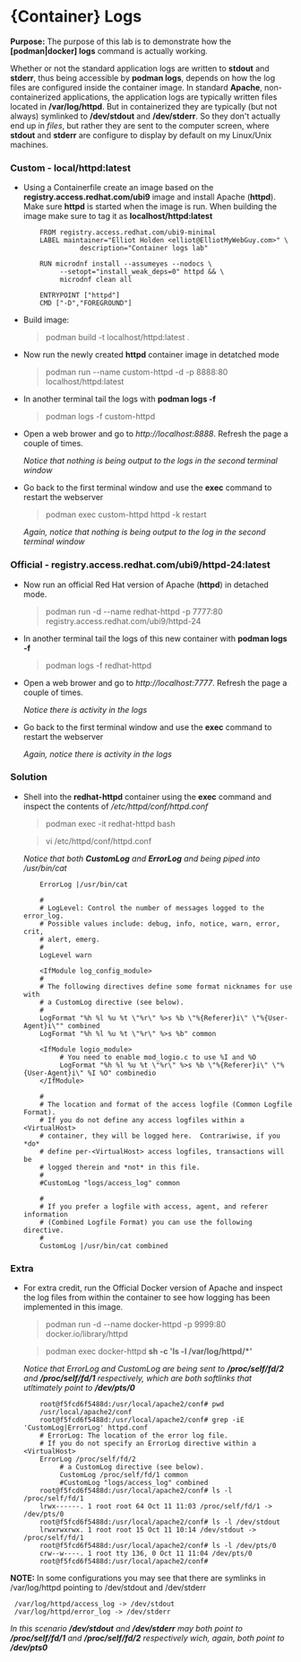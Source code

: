 # {Container} Logs

**Purpose:** The purpose of this lab is to demonstrate how the **[podman|docker] logs** command is actually working.

Whether or not the standard application logs are written to **stdout** and **stderr**,
thus being accessible by __podman logs__, depends on how the log files are configured 
inside the container image. In standard __Apache__, non-containerized
applications, the application logs are typically written files located in __/var/log/httpd__.
But in containerized they are typically (but not always) symlinked to __/dev/stdout__
and __/dev/stderr__. So they don't actually end up in *files*, but rather they are sent
to the computer screen, where __stdout__ and __stderr__ are configure to display by
default on my Linux/Unix machines.

### Custom - local/httpd:latest
* Using a Containerfile create an image based on the __registry.access.redhat.com/ubi9__ image and install Apache (__httpd__). Make sure __httpd__ is started when the image is run. When building the image make sure to tag it as __localhost/httpd:latest__

          FROM registry.access.redhat.com/ubi9-minimal
          LABEL maintainer="Elliot Holden <elliot@ElliotMyWebGuy.com>" \
                    description="Container logs lab"

          RUN microdnf install --assumeyes --nodocs \
               --setopt="install_weak_deps=0" httpd && \
               microdnf clean all

          ENTRYPOINT ["httpd"]
          CMD ["-D","FOREGROUND"]

*  Build image:
   > podman build -t localhost/httpd:latest .

* Now run the newly created **httpd** container image in detatched mode
  >podman run --name custom-httpd -d -p 8888:80 localhost/httpd:latest

* In another terminal tail the logs with **podman logs -f**
  >podman logs -f custom-httpd

* Open a web brower and go to *http://localhost:8888*. Refresh the page a couple of times.

  *Notice that nothing is being output to the logs in the second terminal window*

* Go back to the first terminal window and use the **exec** command to restart the webserver
  >podman exec custom-httpd httpd -k restart 

  *Again, notice that nothing is being output to the log in the second terminal window* 

### Official - registry.access.redhat.com/ubi9/httpd-24:latest 
* Now run an official Red Hat version of Apache (__httpd__) in detached mode.
  > podman run -d --name redhat-httpd -p 7777:80 registry.access.redhat.com/ubi9/httpd-24

* In another terminal tail the logs of this new container with **podman logs -f**
  >podman logs -f redhat-httpd

* Open a web brower and go to *http://localhost:7777*. Refresh the page a couple of times.

  *Notice there is activity in the logs*

* Go back to the first terminal window and use the **exec** command to restart the webserver

  *Again, notice there is activity in the logs*

### Solution
* Shell into the __redhat-httpd__ container using the __exec__ command and inspect the contents of */etc/httpd/conf/httpd.conf*

  >podman exec -it redhat-httpd bash

  >vi /etc/httpd/conf/httpd.conf

     *Notice that both __CustomLog__ and __ErrorLog__ and being piped into /usr/bin/cat*


          ErrorLog |/usr/bin/cat

          #
          # LogLevel: Control the number of messages logged to the error_log.
          # Possible values include: debug, info, notice, warn, error, crit,
          # alert, emerg.
          #
          LogLevel warn

          <IfModule log_config_module>
          #
          # The following directives define some format nicknames for use with
          # a CustomLog directive (see below). 
          #
          LogFormat "%h %l %u %t \"%r\" %>s %b \"%{Referer}i\" \"%{User-Agent}i\"" combined
          LogFormat "%h %l %u %t \"%r\" %>s %b" common

          <IfModule logio_module>
               # You need to enable mod_logio.c to use %I and %O
               LogFormat "%h %l %u %t \"%r\" %>s %b \"%{Referer}i\" \"%{User-Agent}i\" %I %O" combinedio
          </IfModule>

          #
          # The location and format of the access logfile (Common Logfile Format).
          # If you do not define any access logfiles within a <VirtualHost>
          # container, they will be logged here.  Contrariwise, if you *do*
          # define per-<VirtualHost> access logfiles, transactions will be 
          # logged therein and *not* in this file.
          #
          #CustomLog "logs/access_log" common

          #
          # If you prefer a logfile with access, agent, and referer information
          # (Combined Logfile Format) you can use the following directive.
          #
          CustomLog |/usr/bin/cat combined
     </IfModule>

### Extra

* For extra credit, run the Official Docker version of Apache and inspect the log files from within the container to see how logging has been implemented in this image.

  >podman run -d --name docker-httpd -p 9999:80 docker.io/library/httpd

  >podman exec docker-httpd __sh -c 'ls -l /var/log/httpd/*'__

  *Notice that ErrorLog and CustomLog are being sent to __/proc/self/fd/2__ and __/proc/self/fd/1__ respectively, which are both softlinks that utltimately point to __/dev/pts/0__* 

          root@f5fcd6f5488d:/usr/local/apache2/conf# pwd
          /usr/local/apache2/conf
          root@f5fcd6f5488d:/usr/local/apache2/conf# grep -iE 'CustomLog|ErrorLog' httpd.conf
          # ErrorLog: The location of the error log file.
          # If you do not specify an ErrorLog directive within a <VirtualHost>
          ErrorLog /proc/self/fd/2
               # a CustomLog directive (see below).
               CustomLog /proc/self/fd/1 common
               #CustomLog "logs/access_log" combined
          root@f5fcd6f5488d:/usr/local/apache2/conf# ls -l /proc/self/fd/1
          lrwx------. 1 root root 64 Oct 11 11:03 /proc/self/fd/1 -> /dev/pts/0
          root@f5fcd6f5488d:/usr/local/apache2/conf# ls -l /dev/stdout
          lrwxrwxrwx. 1 root root 15 Oct 11 10:14 /dev/stdout -> /proc/self/fd/1
          root@f5fcd6f5488d:/usr/local/apache2/conf# ls -l /dev/pts/0
          crw--w----. 1 root tty 136, 0 Oct 11 11:04 /dev/pts/0
          root@f5fcd6f5488d:/usr/local/apache2/conf# 

__NOTE:__ In some configurations you may see that there are symlinks in /var/log/httpd pointing to /dev/stdout and /dev/stderr

     /var/log/httpd/access_log -> /dev/stdout  
     /var/log/httpd/error_log -> /dev/stderr

*In this scenario __/dev/stdout__ and __/dev/stderr__ may both point to __/proc/self/fd/1__ and __/proc/self/fd/2__ respectively wich, again, both point to __/dev/pts0__*